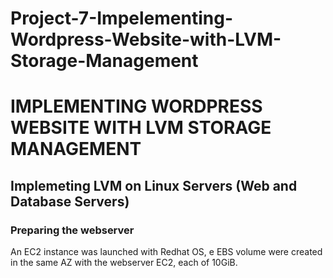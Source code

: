 # Project-7-Impelementing-Wordpress-Website-with-LVM-Storage-Management

# IMPLEMENTING WORDPRESS WEBSITE WITH LVM STORAGE MANAGEMENT

## Implemeting LVM on Linux Servers (Web and Database Servers)

### Preparing the webserver

An EC2 instance was launched with Redhat OS, e EBS volume were created in the same AZ with the webserver EC2, each of 10GiB.
